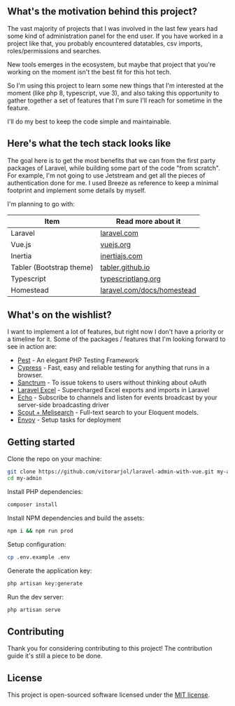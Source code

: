 ## What's the motivation behind this project?

The vast majority of projects that I was involved in the last few years had some kind of administration panel for the end user. If you have worked in a project like that, you probably encountered datatables, csv imports, roles/permissions and searches.

New tools emerges in the ecosystem, but maybe that project that you're working on the moment isn't the best fit for this hot tech.

So I'm using this project to learn some new things that I'm interested at the moment (like php 8, typescript, vue 3), and also taking this opportunity to gather together a set of features that I'm sure I'll reach for sometime in the  feature.

I'll do my best to keep the code simple and maintainable.

## Here's what the tech stack looks like

The goal here is to get the most benefits that we can from the first party packages of Laravel, while building some part of the code "from scratch". For example, I'm not going to use Jetstream and get all the pieces of authentication done for me. I used Breeze as reference to keep a minimal footprint and implement some details by myself.

I'm planning to go with:

| Item | Read more about it |
| ------ | ------ |
| Laravel |  [laravel.com](https://laravel.com/) |
| Vue.js | [vuejs.org](https://v3.vuejs.org/) |
| Inertia | [inertiajs.com](https://inertiajs.com/) |
| Tabler (Bootstrap theme) | [tabler.github.io](https://tabler.github.io/) |
| Typescript | [typescriptlang.org](https://www.typescriptlang.org/) |
| Homestead |  [laravel.com/docs/homestead](https://laravel.com/docs/homestead) |

## What's on the wishlist?

I want to implement a lot of features, but right now I don't have a priority or a timeline for it. Some of the packages / features that I'm looking forward to see in action are:

- [Pest](https://pestphp.com/) - An elegant PHP Testing Framework
- [Cypress](https://www.cypress.io/) - Fast, easy and reliable testing for anything that runs in a browser.
- [Sanctrum](https://laravel.com/docs/sanctrum) - To issue tokens to users without thinking about oAuth
- [Laravel Excel](https://laravel-excel.com/) - Supercharged Excel exports and imports in Laravel
- [Echo](https://laravel.com/docs/broadcasting#client-ably) - Subscribe to channels and listen for events broadcast by your server-side broadcasting driver
- [Scout + Melisearch](https://laravel.com/docs/scout) - Full-text search to your Eloquent models.
- [Envoy](https://laravel.com/docs/envoy) -  Setup tasks for deployment


## Getting started

Clone the repo on your machine:

```sh
git clone https://github.com/vitorarjol/laravel-admin-with-vue.git my-admin
cd my-admin
```

Install PHP dependencies:

```sh
composer install
```

Install NPM dependencies and build the assets:

```sh
npm i && npm run prod
```

Setup configuration:

```sh
cp .env.example .env
```

Generate the application key:

```sh
php artisan key:generate
```

Run the dev server:

```sh
php artisan serve
```

## Contributing

Thank you for considering contributing to this project! The contribution guide it's still a piece to be done.

## License

This project is open-sourced software licensed under the [MIT license](https://opensource.org/licenses/MIT).
